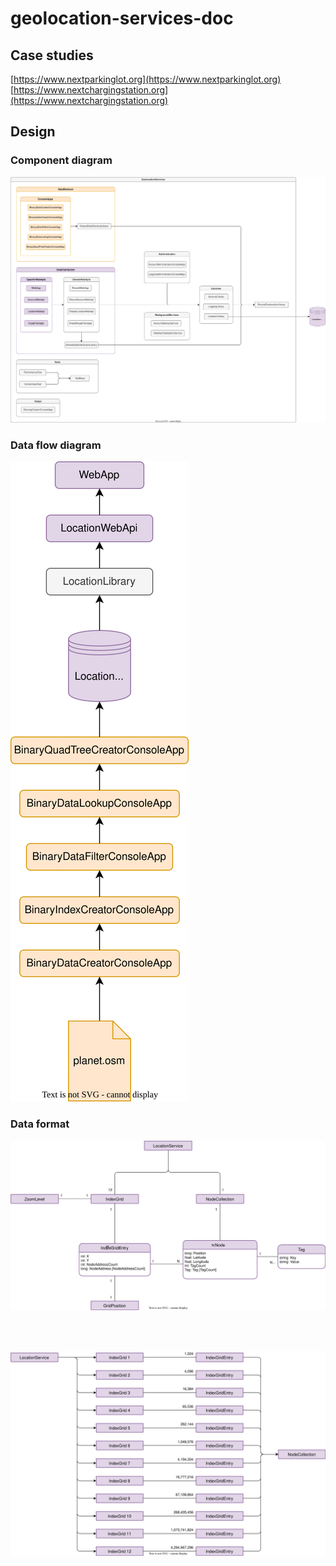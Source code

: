 # geolocation-services-doc

## Case studies

[https://www.nextparkinglot.org](https://www.nextparkinglot.org)  
[https://www.nextchargingstation.org](https://www.nextchargingstation.org)

## Design

### Component diagram
![Class diagram](_images/architecture-component-diagram.drawio.svg)

### Data flow diagram
![Class diagram](_images/architecture-data-flow.drawio.svg)

### Data format
![Class diagram](_images/architecture-data-format.drawio.svg)

<br>
<br>

![Class diagram](_images/architecture-quad-tree.drawio.svg)

